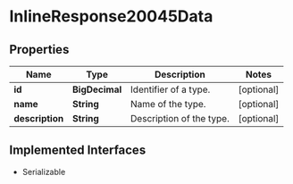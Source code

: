 

# InlineResponse20045Data


## Properties

Name | Type | Description | Notes
------------ | ------------- | ------------- | -------------
**id** | **BigDecimal** | Identifier of a type. |  [optional]
**name** | **String** | Name of the type. |  [optional]
**description** | **String** | Description of the type. |  [optional]


## Implemented Interfaces

* Serializable


